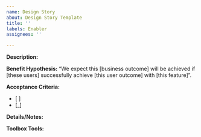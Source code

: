 ```yaml
---
name: Design Story
about: Design Story Template
title: ''
labels: Enabler
assignees: ''

---
```


**Description:**

**Benefit Hypothesis:** 
 “We expect this [business outcome] will be achieved if [these users] successfully achieve [this user outcome] with [this feature]”. 

**Acceptance Criteria:**
- [ ]
- [_]

**Details/Notes:** 

**Toolbox Tools:**

